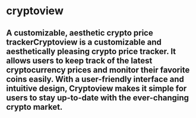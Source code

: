 # cryptoview
## A customizable, aesthetic crypto price trackerCryptoview is a customizable and aesthetically pleasing crypto price tracker. It allows users to keep track of the latest cryptocurrency prices and monitor their favorite coins easily. With a user-friendly interface and intuitive design, Cryptoview makes it simple for users to stay up-to-date with the ever-changing crypto market.
<img src="https://github.com/0xjcr/cryptoview/my-gecko/public/my-gecko/public/Screenshot 2023-07-23 at 18.09.12.png" alt="">
